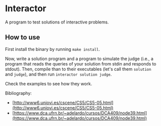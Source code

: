 # Interactor

A program to test solutions of interactive problems.

## How to use

First install the binary by running `make install`.

Now, write a solution program and a program to simulate the judge (i.e., a program that reads the queries of your solution from stdin and responds to stdout). Then, compile than to their executables (let's call them `solution` and `judge`), and then run `interactor solution judge`.

Check the examples to see how they work.

Bibliography:

- [http://www6.uniovi.es/cscene/CS5/CS5-05.html](http://www6.uniovi.es/cscene/CS5/CS5-05.html)
- [https://www.dca.ufrn.br/~adelardo/cursos/DCA409/node39.html](https://www.dca.ufrn.br/~adelardo/cursos/DCA409/node39.html)
